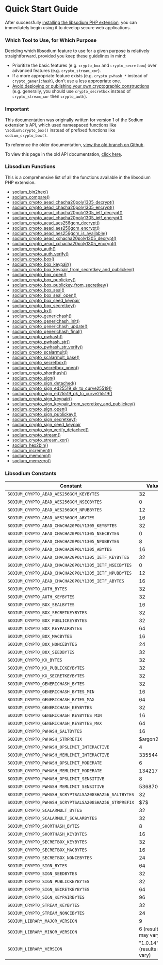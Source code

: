 # Quick Start Guide

After successfully [installing the libsodium PHP extension](00-intro.md#installing-libsodium),
you can immediately begin using it to develop secure web applications.

<h3 id="which-tool">Which Tool to Use, for Which Purpose</h3>

Deciding which libsodium feature to use for a given purpose is relatively
straightforward, provided you keep these guidelines in mind:

* Prioritize the basic features (e.g. `crypto_box` and `crypto_secretbox`) over
  advanced features (e.g. `crypto_stream_xor`).
* If a more appropriate feature exists (e.g. `crypto_pwhash_*` instead of 
  `crypto_generichash`), don't use a less appropriate one.
* [Avoid deploying or publishing your own cryptographic constructions](http://www.cryptofails.com/post/75204435608/write-crypto-code-dont-publish-it)
  (e.g. generally, you should use `crypto_secretbox` instead of `crypto_stream_xor`
  then `crypto_auth`).

<h3>Important</h3>

This documentation was originally written for version 1 of the Sodium extension's API, which
used namespaced functions like `\Sodium\crypto_box()` instead of prefixed functions like
`sodium_crypto_box()`.
 
To reference the older documentation, [view the old branch on Github](https://github.com/paragonie/pecl-libsodium-doc/tree/v1).

To view this page in the old API documentation, [click here](https://github.com/paragonie/pecl-libsodium-doc/blob/v1/chapters/01-quick-start.md).

<h3 id="function-index">Libsodium Functions</h3>

This is a comprehensive list of all the functions available in the libsodium PHP
extension.

* [sodium_bin2hex()](03-utilities-helpers.md#bin2hex)
* [sodium_compare()](03-utilities-helpers.md#compare)
* [sodium_crypto_aead_chacha20poly1305_decrypt()](08-advanced.md#crypto-aead-chacha20poly1305)
* [sodium_crypto_aead_chacha20poly1305_encrypt()](08-advanced.md#crypto-aead-chacha20poly1305)
* [sodium_crypto_aead_chacha20poly1305_ietf_decrypt()](08-advanced.md#crypto-aead-chacha20poly1305-ietf)
* [sodium_crypto_aead_chacha20poly1305_ietf_encrypt()](08-advanced.md#crypto-aead-chacha20poly1305-ietf)
* [sodium_crypto_aead_aes256gcm_decrypt()](08-advanced.md#crypto-aead-aes256gcm)
* [sodium_crypto_aead_aes256gcm_encrypt()](08-advanced.md#crypto-aead-aes256gcm)
* [sodium_crypto_aead_aes256gcm_is_available()](08-advanced.md#crypto-aead-aes256gcm)
* [sodium_crypto_aead_xchacha20poly1305_decrypt()](08-advanced.md#crypto-aead-xchacha20poly1305)
* [sodium_crypto_aead_xchacha20poly1305_encrypt()](08-advanced.md#crypto-aead-xchacha20poly1305)
* [sodium_crypto_auth()](04-secretkey-crypto.md#crypto-auth)
* [sodium_crypto_auth_verify()](04-secretkey-crypto.md#crypto-auth)
* [sodium_crypto_box()](05-publickey-crypto.md#crypto-box)
* [sodium_crypto_box_keypair()](05-publickey-crypto.md)
* [sodium_crypto_box_keypair_from_secretkey_and_publickey()](05-publickey-crypto.md)
* [sodium_crypto_box_open()](05-publickey-crypto.md#crypto-box)
* [sodium_crypto_box_publickey()](05-publickey-crypto.md)
* [sodium_crypto_box_publickey_from_secretkey()](08-advanced.md#public-key-from-secret-key)
* [sodium_crypto_box_seal()](08-advanced.md#crypto-box-seal)
* [sodium_crypto_box_seal_open()](08-advanced.md#crypto-box-seal)
* [sodium_crypto_box_seed_keypair](05-publickey-crypto.md#crypto-box-seed-keypair)
* [sodium_crypto_box_secretkey()](05-publickey-crypto.md)
* [sodium_crypto_kx()](08-advanced.md#crypto-kx)
* [sodium_crypto_generichash()](06-hashing.md#crypto-generichash)
* [sodium_crypto_generichash_init()](06-hashing.md#crypto-generichash)
* [sodium_crypto_generichash_update()](06-hashing.md#crypto-generichash)
* [sodium_crypto_generichash_final()](06-hashing.md#crypto-generichash)
* [sodium_crypto_pwhash()](07-password-hashing.md#crypto-pwhash)
* [sodium_crypto_pwhash_str()](07-password-hashing.md#crypto-pwhash-str)
* [sodium_crypto_pwhash_str_verify()](07-password-hashing.md#crypto-pwhash-str)
* [sodium_crypto_scalarmult()](08-advanced.md#crypto-scalarmult)
* [sodium_crypto_scalarmult_base()](08-advanced.md#public-key-from-secret-key)
* [sodium_crypto_secretbox()](04-secretkey-crypto.md#crypto-secretbox)
* [sodium_crypto_secretbox_open()](04-secretkey-crypto.md#crypto-secretbox-open)
* [sodium_crypto_shorthash()](06-hashing.md#crypto-shorthash)
* [sodium_crypto_sign()](05-publickey-crypto.md#crypto-sign)
* [sodium_crypto_sign_detached()](05-publickey-crypto.md#crypto-sign-detached)
* [sodium_crypto_sign_ed25519_sk_to_curve25519()](08-advanced.md#ed25519-key-to-curve25519-key)
* [sodium_crypto_sign_ed25519_pk_to_curve25519()](08-advanced.md#ed25519-key-to-curve25519-key)
* [sodium_crypto_sign_keypair()](05-publickey-crypto.md)
* [sodium_crypto_sign_keypair_from_secretkey_and_publickey()](05-publickey-crypto.md)
* [sodium_crypto_sign_open()](05-publickey-crypto.md#crypto-sign-open)
* [sodium_crypto_sign_publickey()](05-publickey-crypto.md)
* [sodium_crypto_sign_secretkey()](05-publickey-crypto.md)
* [sodium_crypto_sign_seed_keypair](05-publickey-crypto.md#crypto-sign-seed-keypair)
* [sodium_crypto_sign_verify_detached()](05-publickey-crypto.md#crypto-sign-verify-detached)
* [sodium_crypto_stream()](08-advanced.md#crypto-stream)
* [sodium_crypto_stream_xor()](08-advanced.md#crypto-stream)
* [sodium_hex2bin()](03-utilities-helpers.md#hex2bin)
* [sodium_increment()](03-utilities-helpers.md#increment)
* [sodium_memcmp()](03-utilities-helpers.md#memcmp)
* [sodium_memzero()](03-utilities-helpers.md#memzero)

<h3 id="constant-index">Libsodium Constants</h3>

<table class="table table-striped responsive">
    <thead>
        <tr>
            <th>Constant</th>
            <th>Value</th>
        </tr>
    </thead>
    <tbody>
        <tr>
            <td class="const_key">
                <code class="php">SODIUM_CRYPTO_AEAD_AES256GCM_KEYBYTES</code>
            </td>
            <td class="const_value">
                32
            </td>
        </tr>
        <tr>
            <td class="const_key">
                <code class="php">SODIUM_CRYPTO_AEAD_AES256GCM_NSECBYTES</code>
            </td>
            <td class="const_value">
                0
            </td>
        </tr>
        <tr>
            <td class="const_key">
                <code class="php">SODIUM_CRYPTO_AEAD_AES256GCM_NPUBBYTES</code>
            </td>
            <td class="const_value">
                12
            </td>
        </tr>
        <tr>
            <td class="const_key">
                <code class="php">SODIUM_CRYPTO_AEAD_AES256GCM_ABYTES</code>
            </td>
            <td class="const_value">
                16
            </td>
        </tr>
        <tr>
            <td class="const_key">
                <code class="php">SODIUM_CRYPTO_AEAD_CHACHA20POLY1305_KEYBYTES</code>
            </td>
            <td class="const_value">
                32
            </td>
        </tr>
        <tr>
            <td class="const_key">
                <code class="php">SODIUM_CRYPTO_AEAD_CHACHA20POLY1305_NSECBYTES</code>
            </td>
            <td class="const_value">
                0
            </td>
        </tr>
        <tr>
            <td class="const_key">
                <code class="php">SODIUM_CRYPTO_AEAD_CHACHA20POLY1305_NPUBBYTES</code>
            </td>
            <td class="const_value">
                8
            </td>
        </tr>
        <tr>
            <td class="const_key">
                <code class="php">SODIUM_CRYPTO_AEAD_CHACHA20POLY1305_ABYTES</code>
            </td>
            <td class="const_value">
                16
            </td>
        </tr>
        <tr>
            <td class="const_key">
                <code class="php">SODIUM_CRYPTO_AEAD_CHACHA20POLY1305_IETF_KEYBYTES</code>
            </td>
            <td class="const_value">
                32
            </td>
        </tr>
        <tr>
            <td class="const_key">
                <code class="php">SODIUM_CRYPTO_AEAD_CHACHA20POLY1305_IETF_NSECBYTES</code>
            </td>
            <td class="const_value">
                0
            </td>
        </tr>
        <tr>
            <td class="const_key">
                <code class="php">SODIUM_CRYPTO_AEAD_CHACHA20POLY1305_IETF_NPUBBYTES</code>
            </td>
            <td class="const_value">
                12
            </td>
        </tr>
        <tr>
            <td class="const_key">
                <code class="php">SODIUM_CRYPTO_AEAD_CHACHA20POLY1305_IETF_ABYTES</code>
            </td>
            <td class="const_value">
                16
            </td>
        </tr>
        <tr>
            <td class="const_key">
                <code class="php">SODIUM_CRYPTO_AUTH_BYTES</code>
            </td>
            <td class="const_value">
                32
            </td>
        </tr>
        <tr>
            <td class="const_key">
                <code class="php">SODIUM_CRYPTO_AUTH_KEYBYTES</code>
            </td>
            <td class="const_value">
                32
            </td>
        </tr>
        <tr>
            <td class="const_key">
                <code class="php">SODIUM_CRYPTO_BOX_SEALBYTES</code>
            </td>
            <td class="const_value">
                16
            </td>
        </tr>
        <tr>
            <td class="const_key">
                <code class="php">SODIUM_CRYPTO_BOX_SECRETKEYBYTES</code>
            </td>
            <td class="const_value">
                32
            </td>
        </tr>
        <tr>
            <td class="const_key">
                <code class="php">SODIUM_CRYPTO_BOX_PUBLICKEYBYTES</code>
            </td>
            <td class="const_value">
                32
            </td>
        </tr>
        <tr>
            <td class="const_key">
                <code class="php">SODIUM_CRYPTO_BOX_KEYPAIRBYTES</code>
            </td>
            <td class="const_value">
                64
            </td>
        </tr>
        <tr>
            <td class="const_key">
                <code class="php">SODIUM_CRYPTO_BOX_MACBYTES</code>
            </td>
            <td class="const_value">
                16
            </td>
        </tr>
        <tr>
            <td class="const_key">
                <code class="php">SODIUM_CRYPTO_BOX_NONCEBYTES</code>
            </td>
            <td class="const_value">
                24
            </td>
        </tr>
        <tr>
            <td class="const_key">
                <code class="php">SODIUM_CRYPTO_BOX_SEEDBYTES</code>
            </td>
            <td class="const_value">
                32
            </td>
        </tr>
        <tr>
            <td class="const_key">
                <code class="php">SODIUM_CRYPTO_KX_BYTES</code>
            </td>
            <td class="const_value">
                32
            </td>
        </tr>
        <tr>
            <td class="const_key">
                <code class="php">SODIUM_CRYPTO_KX_PUBLICKEYBYTES</code>
            </td>
            <td class="const_value">
                32
            </td>
        </tr>
        <tr>
            <td class="const_key">
                <code class="php">SODIUM_CRYPTO_KX_SECRETKEYBYTES</code>
            </td>
            <td class="const_value">
                32
            </td>
        </tr>
        <tr>
            <td class="const_key">
                <code class="php">SODIUM_CRYPTO_GENERICHASH_BYTES</code>
            </td>
            <td class="const_value">
                32
            </td>
        </tr>
        <tr>
            <td class="const_key">
                <code class="php">SODIUM_CRYPTO_GENERICHASH_BYTES_MIN</code>
            </td>
            <td class="const_value">
                16
            </td>
        </tr>
        <tr>
            <td class="const_key">
                <code class="php">SODIUM_CRYPTO_GENERICHASH_BYTES_MAX</code>
            </td>
            <td class="const_value">
                64
            </td>
        </tr>
        <tr>
            <td class="const_key">
                <code class="php">SODIUM_CRYPTO_GENERICHASH_KEYBYTES</code>
            </td>
            <td class="const_value">
                32
            </td>
        </tr>
        <tr>
            <td class="const_key">
                <code class="php">SODIUM_CRYPTO_GENERICHASH_KEYBYTES_MIN</code>
            </td>
            <td class="const_value">
                16
            </td>
        </tr>
        <tr>
            <td class="const_key">
                <code class="php">SODIUM_CRYPTO_GENERICHASH_KEYBYTES_MAX</code>
            </td>
            <td class="const_value">
                64
            </td>
        </tr>
        <tr id="const-crypto-pwhash">
            <td class="const_key">
                <code class="php">SODIUM_CRYPTO_PWHASH_SALTBYTES</code>
            </td>
            <td class="const_value">
                16
            </td>
        </tr>
        <tr>
            <td class="const_key">
                <code class="php">SODIUM_CRYPTO_PWHASH_STRPREFIX</code>
            </td>
            <td class="const_value">
                $argon2i$
            </td>
        </tr>
        <tr>
            <td class="const_key">
                <code class="php">SODIUM_CRYPTO_PWHASH_OPSLIMIT_INTERACTIVE</code>
            </td>
            <td class="const_value">
                4
            </td>
        </tr>
        <tr>
            <td class="const_key">
                <code class="php">SODIUM_CRYPTO_PWHASH_MEMLIMIT_INTERACTIVE</code>
            </td>
            <td class="const_value">
                33554432
            </td>
        </tr>
        <tr>
            <td class="const_key">
                <code class="php">SODIUM_CRYPTO_PWHASH_OPSLIMIT_MODERATE</code>
            </td>
            <td class="const_value">
                6
            </td>
        </tr>
        <tr>
            <td class="const_key">
                <code class="php">SODIUM_CRYPTO_PWHASH_MEMLIMIT_MODERATE</code>
            </td>
            <td class="const_value">
                134217728
            </td>
        </tr>
        <tr>
            <td class="const_key">
                <code class="php">SODIUM_CRYPTO_PWHASH_OPSLIMIT_SENSITIVE</code>
            </td>
            <td class="const_value">
                8
            </td>
        </tr>
        <tr>
            <td class="const_key">
                <code class="php">SODIUM_CRYPTO_PWHASH_MEMLIMIT_SENSITIVE</code>
            </td>
            <td class="const_value">
                536870912
            </td>
        </tr>
        <tr id="const-crypto-pwhash-scrypt">
            <td class="const_key">
                <code class="php">SODIUM_CRYPTO_PWHASH_SCRYPTSALSA208SHA256_SALTBYTES</code>
            </td>
            <td class="const_value">
                32
            </td>
        </tr>
        <tr>
            <td class="const_key">
                <code class="php">SODIUM_CRYPTO_PWHASH_SCRYPTSALSA208SHA256_STRPREFIX</code>
            </td>
            <td class="const_value">
                $7$
            </td>
        </tr>
        <tr>
            <td class="const_key">
                <code class="php">SODIUM_CRYPTO_SCALARMULT_BYTES</code>
            </td>
            <td class="const_value">
                32
            </td>
        </tr>
        <tr>
            <td class="const_key">
                <code class="php">SODIUM_CRYPTO_SCALARMULT_SCALARBYTES</code>
            </td>
            <td class="const_value">
                32
            </td>
        </tr>
        <tr>
            <td class="const_key">
                <code class="php">SODIUM_CRYPTO_SHORTHASH_BYTES</code>
            </td>
            <td class="const_value">
                8
            </td>
        </tr>
        <tr>
            <td class="const_key">
                <code class="php">SODIUM_CRYPTO_SHORTHASH_KEYBYTES</code>
            </td>
            <td class="const_value">
                16
            </td>
        </tr>
        <tr>
            <td class="const_key">
                <code class="php">SODIUM_CRYPTO_SECRETBOX_KEYBYTES</code>
            </td>
            <td class="const_value">
                32
            </td>
        </tr>
        <tr>
            <td class="const_key">
                <code class="php">SODIUM_CRYPTO_SECRETBOX_MACBYTES</code>
            </td>
            <td class="const_value">
                16
            </td>
        </tr>
        <tr>
            <td class="const_key">
                <code class="php">SODIUM_CRYPTO_SECRETBOX_NONCEBYTES</code>
            </td>
            <td class="const_value">
                24
            </td>
        </tr>
        <tr>
            <td class="const_key">
                <code class="php">SODIUM_CRYPTO_SIGN_BYTES</code>
            </td>
            <td class="const_value">
                64
            </td>
        </tr>
        <tr>
            <td class="const_key">
                <code class="php">SODIUM_CRYPTO_SIGN_SEEDBYTES</code>
            </td>
            <td class="const_value">
                32
            </td>
        </tr>
        <tr>
            <td class="const_key">
                <code class="php">SODIUM_CRYPTO_SIGN_PUBLICKEYBYTES</code>
            </td>
            <td class="const_value">
                32
            </td>
        </tr>
        <tr>
            <td class="const_key">
                <code class="php">SODIUM_CRYPTO_SIGN_SECRETKEYBYTES</code>
            </td>
            <td class="const_value">
                64
            </td>
        </tr>
        <tr>
            <td class="const_key">
                <code class="php">SODIUM_CRYPTO_SIGN_KEYPAIRBYTES</code>
            </td>
            <td class="const_value">
                96
            </td>
        </tr>
        <tr>
            <td class="const_key">
                <code class="php">SODIUM_CRYPTO_STREAM_KEYBYTES</code>
            </td>
            <td class="const_value">
                32
            </td>
        </tr>
        <tr>
            <td class="const_key">
                <code class="php">SODIUM_CRYPTO_STREAM_NONCEBYTES</code>
            </td>
            <td class="const_value">
                24
            </td>
        </tr>
        <tr>
            <td class="const_key">
                <code class="php">SODIUM_LIBRARY_MAJOR_VERSION</code>
            </td>
            <td class="const_value">
                9
            </td>
        </tr>
        <tr>
            <td class="const_key">
                <code class="php">SODIUM_LIBRARY_MINOR_VERSION</code>
            </td>
            <td class="const_value">
                6 (results may vary)
            </td>
        </tr>
        <tr>
            <td class="const_key">
                <code class="php">SODIUM_LIBRARY_VERSION</code>
            </td>
            <td class="const_value">
                "1.0.14" (results may vary)
            </td>
        </tr>
    </tbody>
</table>
